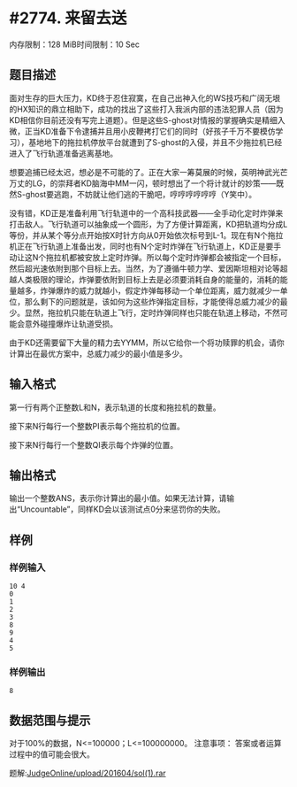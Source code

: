# #2774. 来留去送

内存限制：128 MiB时间限制：10 Sec

## 题目描述

面对生存的巨大压力，KD终于忍住寂寞，在自己出神入化的WS技巧和广阔无垠的HX知识的鼎立相助下，成功的找出了这些打入我派内部的违法犯罪人员（因为KD相信你目前还没有写完上道题）。但是这些S-ghost对情报的掌握确实是精细入微，正当KD准备下令逮捕并且用小皮鞭拷打它们的同时（好孩子千万不要模仿学习），基地地下的拖拉机停放平台就遭到了S-ghost的入侵，并且不少拖拉机已经进入了飞行轨道准备逃离基地。

想要追捕已经太迟，想必是不可能的了。正在大家一筹莫展的时候，英明神武光芒万丈的LG，的崇拜者KD脑海中MM一闪，顿时想出了一个将计就计的妙策&mdash;&mdash;既然S-ghost要逃跑，不妨就让他们逃的干脆吧，哼哼哼哼哼哼（Y笑中）。

没有错，KD正是准备利用飞行轨道中的一个高科技武器&mdash;&mdash;全手动化定时炸弹来打击敌人。飞行轨道可以抽象成一个圆形，为了方便计算距离，KD把轨道均分成L等份，并从某个等分点开始按X时针方向从0开始依次标号到L-1。现在有N个拖拉机正在飞行轨道上准备出发，同时也有N个定时炸弹在飞行轨道上，KD正是要手动让这N个拖拉机都被安放上定时炸弹。所以每个定时炸弹都会被指定一个目标，然后超光速依附到那个目标上去。当然，为了遵循牛顿力学、爱因斯坦相对论等超越人类极限的理论，炸弹要依附到目标上去是必须要消耗自身的能量的，消耗的能量越多，炸弹爆炸的威力就越小，假定炸弹每移动一个单位距离，威力就减少一单位，那么剩下的问题就是，该如何为这些炸弹指定目标，才能使得总威力减少的最少。显然，拖拉机只能在轨道上飞行，定时炸弹同样也只能在轨道上移动，不然可能会意外碰撞爆炸让轨道受损。

由于KD还需要留下大量的精力去YYMM，所以它给你一个将功赎罪的机会，请你计算出在最优方案中，总威力减少的最小值是多少。

## 输入格式

第一行有两个正整数L和N，表示轨道的长度和拖拉机的数量。

接下来N行每行一个整数PI表示每个拖拉机的位置。

接下来N行每行一个整数QI表示每个炸弹的位置。

## 输出格式

输出一个整数ANS，表示你计算出的最小值。如果无法计算，请输出&ldquo;Uncountable&rdquo;，同样KD会以该测试点0分来惩罚你的失败。

## 样例

### 样例输入

    
    10 4
    0
    1
    2
    3
    8
    9
    4
    5
    

### 样例输出

    
    8
    

## 数据范围与提示

对于100%的数据，N<=100000；L<=100000000。
注意事项：
答案或者运算过程中的值可能会很大。

题解:[JudgeOnline/upload/201604/sol(1).rar](upload/201604/sol(1).rar)
